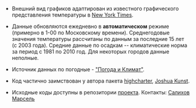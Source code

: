 + Внешний вид графиков адаптирован из известного графического представления температуры в [New York Times][1].

+ Данные обновляются ежедневно в **автоматическом** режиме (примерно в 1-00 по Московскому времени). Среднегодовые значения температуры рассчитаны по данным за последние 15 лет (с 2003 года). Средние данные по осадкам -- климатические норма за период с 1981 по 2010 год. Для некоторых городов данные неполные. 

+ Источник данных по погодные - ["Погода и Климат"][2].

+ Код частично заимствован у автора пакета [highcharter][4], [Joshua Kunst][3].

+ Исходные коды доступны в репозитории [проекта][6]. Контакты: [Салихов Марсель][5]

[1]: http://www.nytimes.com/interactive/2016/02/19/us/2015-year-in-weather-temperature-precipitation.html
[2]: http://www.pogodaiklimat.ru/
[3]: https://github.com/jbkunst/shiny-nyt-temp
[4]: http://jkunst.com/highcharter
[5]: mailto:marcel.salikhov@gmail.com
[6]: https://bitbucket.org/smarcel/city-weather

